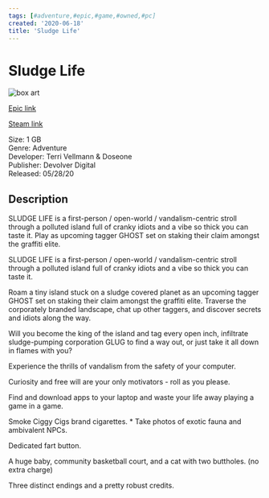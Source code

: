 ```yaml
---
tags: [#adventure,#epic,#game,#owned,#pc]
created: '2020-06-18'
title: 'Sludge Life'
---
```

# Sludge Life

![box art](https://cdn1.epicgames.com/158a0eaa18574bb39347c04286d118c7/offer/EGS_SLUDGELIFE_TerriVellmannDoseone_S1-2560x1440-d9ff8e9ba3ea57e017f1e7b94290d290.jpg?h=270&amp;resize=1&amp;w=480)

[Epic link](https://www.epicgames.com/store/en-US/p/sludge-life)

[Steam link](https://store.steampowered.com/app/1144770/SLUDGE_LIFE/?snr=1_7_7_151_150_1)

Size: 1 GB  
Genre: Adventure  
Developer: Terri Vellmann &amp; Doseone  
Publisher: Devolver Digital  
Released: 05/28/20  

## Description

SLUDGE LIFE is a first-person / open-world / vandalism-centric stroll through a polluted island full of cranky idiots and a vibe so thick you can taste it. Play as upcoming tagger GHOST set on staking their claim amongst the graffiti elite.

SLUDGE LIFE is a first-person / open-world / vandalism-centric stroll through a polluted island full of cranky idiots and a vibe so thick you can taste it.

Roam a tiny island stuck on a sludge covered planet as an upcoming tagger GHOST set on staking their claim amongst the graffiti elite. Traverse the corporately branded landscape, chat up other taggers, and discover secrets and idiots along the way.

Will you become the king of the island and tag every open inch, infiltrate sludge-pumping corporation GLUG to find a way out, or just take it all down in flames with you?

Experience the thrills of vandalism from the safety of your computer. 

Curiosity and free will are your only motivators - roll as you please. 

Find and download apps to your laptop and waste your life away playing a game in a game. 

Smoke Ciggy Cigs brand cigarettes. * Take photos of exotic fauna and ambivalent NPCs. 

Dedicated fart button.

A huge baby, community basketball court, and a cat with two buttholes. (no extra charge) 

Three distinct endings and a pretty robust credits.
